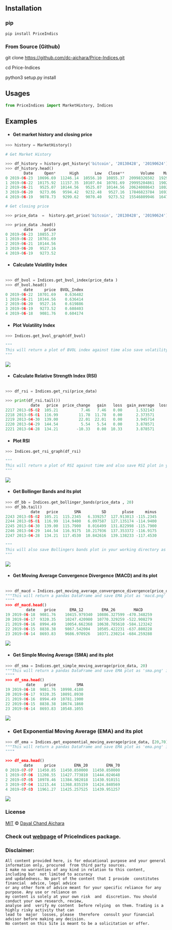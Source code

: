 


## Installation 

### pip 

```
pip install PriceIndics
```

### From Source (Github)
 
 git clone https://github.com/dc-aichara/Price-Indices.git
 
 cd Price-Indices 
 
 python3 setup.py install
 
## Usages 
 
```python
from PriceIndices import MarketHistory, Indices

```
## Examples 

- #### Get market history and closing price

```python
>>> history = MarketHistory()

# Get Market History 

>>> df_history = history.get_history('bitcoin', '20130428', '20190624')  
>>> df_history.head()
        Date     Open*      High       Low   Close**       Volume    Market Cap
0 2019-06-23  10696.69  11246.14  10556.10  10855.37  20998326502  192970090355
1 2019-06-22  10175.92  11157.35  10107.04  10701.69  29995204861  190214124824
2 2019-06-21   9525.07  10144.56   9525.07  10144.56  20624008643  180293241528
3 2019-06-20   9273.06   9594.42   9232.48   9527.16  17846823784  169304784791
4 2019-06-19   9078.73   9299.62   9070.40   9273.52  15546809946  164780855869

# Get closing price

>>> price_data  =  history.get_price('bitcoin', '20130428', '20190624')  

>>> price_data .head()
        date     price
0 2019-06-23  10855.37
1 2019-06-22  10701.69
2 2019-06-21  10144.56
3 2019-06-20   9527.16
4 2019-06-19   9273.52

```

- #### Calculate Volatility Index

```python

>>> df_bvol = Indices.get_bvol_index(price_data )  
>>> df_bvol.head()
        date     price  BVOL_Index
0 2019-06-22  10701.69    0.636482
1 2019-06-21  10144.56    0.636414
2 2019-06-20   9527.16    0.619886
3 2019-06-19   9273.52    0.608403
4 2019-06-18   9081.76    0.604174

```

- #### Plot Volatility Index

```python
>>> Indices.get_bvol_graph(df_bvol)   

"""
This will return a plot of BVOL index against time also save volatility index plot in your working directory as 'bvol_index.png'
"""
```

<img src= 'plots/bvol_index.png' >

- #### Calculate Relative Strength Index (RSI)

```python

>>> df_rsi = Indices.get_rsi(price_data)   

>>> print(df_rsi.tail())
           date   price  price_change   gain   loss  gain_average  loss_average        RS      RSI_1  RS_Smooth      RSI_2
2217 2013-05-02  105.21          7.46   7.46   0.00      1.532143      2.500000  0.612857  37.998229   0.561117  35.943306
2218 2013-05-01  116.99         11.78  11.78   0.00      2.373571      2.175714  1.090939  52.174596   0.975319  49.375257
2219 2013-04-30  139.00         22.01  22.01   0.00      3.945714      1.981429  1.991348  66.570258   1.869110  65.145981
2220 2013-04-29  144.54          5.54   5.54   0.00      3.878571      1.981429  1.957462  66.187226   2.206422  68.812592
2221 2013-04-28  134.21        -10.33   0.00  10.33      3.878571      2.506429  1.547449  60.745050   1.397158  58.283931

```

- #### Plot RSI

```python
>>> Indices.get_rsi_graph(df_rsi)  

"""
This will return a plot of RSI against time and also save RSI plot in your working directory as 'rsi.png'
"""
```

<img src='plots/rsi.png' >

- #### Get Bollinger Bands and its plot

```python
>>> df_bb = Indices.get_bollinger_bands(price_data , 20) 
>>> df_bb.tail()
           date   price       SMA         SD       pluse     minus
2243 2013-05-02  105.21  115.2345   6.339257  127.913013 -115.2345
2244 2013-05-01  116.99  114.9400   6.097587  127.135174 -114.9400
2245 2013-04-30  139.00  115.7900   8.016499  131.822998 -115.7900
2246 2013-04-29  144.54  116.9175  10.217936  137.353372 -116.9175
2247 2013-04-28  134.21  117.4530  10.842616  139.138233 -117.4530

"""
This will also save Bollingers bands plot in your working directory as 'bollinger_bands.png'
"""

```


<img src='plots/bollinger_bands.png'>


- #### Get Moving Average Convergence Divergence (MACD) and its plot

```python

>>> df_macd = Indices.get_moving_average_convergence_divergence(price_data)
"""This will return a pandas DataFrame and save EMA plot as 'macd.png' in working directory. 
""""
>>> df_macd.head()
         date    price      EMA_12        EMA_26        MACD
19 2019-06-18  9081.76    10415.979340  10886.327599 -470.348259
20 2019-06-17  9320.35    10247.420980  10770.329259 -522.908279
21 2019-06-16  8994.49    10054.662368  10638.785610 -584.123242
22 2019-06-15  8838.38    9867.542004   10505.422231 -637.880228
23 2019-06-14  8693.83    9686.970926   10371.230214 -684.259288

```

<img src='plots/macd.png'>

- #### Get Simple Moving Average (SMA) and its plot

```python
>>> df_sma = Indices.get_simple_moving_average(price_data, 20) 
"""This will return a pandas DataFrame and save EMA plot as 'sma.png' in working directory. 
""""
>>> df_sma.head()
         date    price         SMA
19 2019-06-18  9081.76  10998.4180
20 2019-06-17  9320.35  10891.8930
21 2019-06-16  8994.49  10781.1900
22 2019-06-15  8838.38  10674.1860
23 2019-06-14  8693.83  10548.1055

```

<img src='plots/sma.png'>

- ### Get Exponential Moving Average (EMA) and its plot

```python
>>> df_ema = Indices.get_exponential_moving_average(price_data, [20,70])
"""This will return a pandas DataFrame and save EMA plot as 'ema.png' in working directory. 
""""

>>> df_ema.head()
        date     price        EMA_20        EMA_70
0 2019-07-07  11450.85  11450.850000  11450.850000
1 2019-07-06  11208.55  11427.773810  11444.024648
2 2019-07-05  10978.46  11384.982018  11430.910151
3 2019-07-04  11215.44  11368.835159  11424.840569
4 2019-07-03  11961.27  11425.257525  11439.951257

```

<img src='plots/ema.png' >

### License
 
[MIT](https://choosealicense.com/licenses/mit/) © [Dayal Chand Aichara](https://github.com/dc-aichara)


### Check out [webpage](https://dc-aichara.github.io/PriceIndices/) of PriceIndices package. 

### Disclaimer: 

```
All content provided here, is for educational purpose and your general information only, procured  from third party sources.
I make no warranties of any kind in relation to this content, including but  not limited to accuracy
and updatedness. No part of the content that I provide  constitutes  financial  advice, legal advice 
or any other form of advice meant for your specific reliance for any purpose. Any use or reliance on
my content is solely at your own risk  and  discretion. You should conduct your own research, review, 
analyse and  verify my content  before relying  on them. Trading is a highly risky activity that can 
lead to  major  losses, please  therefore  consult your financial advisor before making any decision.
No content on this Site is meant to be a solicitation or offer.
```
